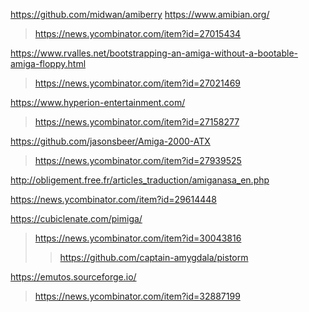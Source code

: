 https://github.com/midwan/amiberry
https://www.amibian.org/
> https://news.ycombinator.com/item?id=27015434

https://www.rvalles.net/bootstrapping-an-amiga-without-a-bootable-amiga-floppy.html
> https://news.ycombinator.com/item?id=27021469

https://www.hyperion-entertainment.com/
> https://news.ycombinator.com/item?id=27158277

https://github.com/jasonsbeer/Amiga-2000-ATX
> https://news.ycombinator.com/item?id=27939525

http://obligement.free.fr/articles_traduction/amiganasa_en.php

https://news.ycombinator.com/item?id=29614448

https://cubiclenate.com/pimiga/
> https://news.ycombinator.com/item?id=30043816
> > https://github.com/captain-amygdala/pistorm

https://emutos.sourceforge.io/
> https://news.ycombinator.com/item?id=32887199